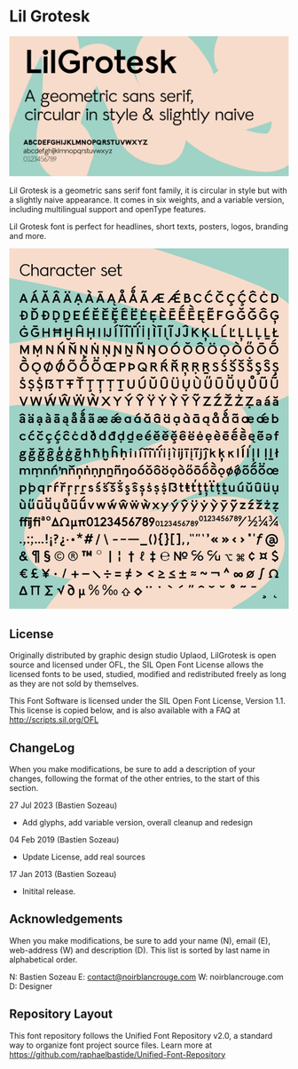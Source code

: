 # Lil Grotesk

![Cover](https://raw.githubusercontent.com/noirblancrouge/LilGrotesk/master/documentation/images/lil-grotesk.jpg)

Lil Grotesk is a geometric sans serif font family, it is circular in style but with a slightly naive appearance.
It comes in six weights, and a variable version, including multilingual support and openType features.

Lil Grotesk font is perfect for headlines, short texts, posters, logos, branding and more.


![Specimen](https://raw.githubusercontent.com/noirblancrouge/LilGrotesk/master/documentation/images/lil-grotesk-charset.jpg)



## License

Originally distributed by graphic design studio Uplaod, LilGrotesk is open source and licensed under OFL, the SIL Open Font License allows the licensed fonts to be used, studied, modified and redistributed freely as long as they are not sold by themselves.

This Font Software is licensed under the SIL Open Font License, Version 1.1. 
This license is copied below, and is also available with a FAQ at http://scripts.sil.org/OFL

## ChangeLog

When you make modifications, be sure to add a description of your changes,
following the format of the other entries, to the start of this section.

27 Jul 2023 (Bastien Sozeau)
- Add glyphs, add variable version, overall cleanup and redesign

04 Feb 2019 (Bastien Sozeau)
- Update License, add real sources

17 Jan 2013 (Bastien Sozeau)
- Initital release.


Acknowledgements
-------------------------

When you make modifications, be sure to add your name (N), email (E),
web-address (W) and description (D). This list is sorted by last name in
alphabetical order.

  N: Bastien Sozeau
  E: contact@noirblancrouge.com
  W: noirblancrouge.com
  D: Designer

## Repository Layout

This font repository follows the Unified Font Repository v2.0, 
a standard way to organize font project source files. Learn more at 
https://github.com/raphaelbastide/Unified-Font-Repository
